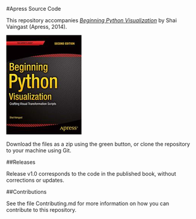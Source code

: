 #Apress Source Code

This repository accompanies [*Beginning Python Visualization*](http://www.apress.com/9781484200537) by Shai Vaingast (Apress, 2014).

![Cover image](9781484200537.jpg)

Download the files as a zip using the green button, or clone the repository to your machine using Git.

##Releases

Release v1.0 corresponds to the code in the published book, without corrections or updates.

##Contributions

See the file Contributing.md for more information on how you can contribute to this repository.
